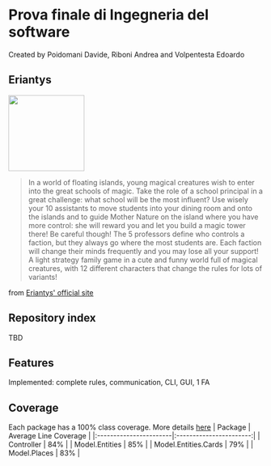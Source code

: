 # Prova finale di Ingegneria del software
Created by Poidomani Davide, Riboni Andrea and Volpentesta Edoardo

## Eriantys
<img src="https://craniointernational.com/2021/wp-content/uploads/2021/06/ERIANTYS-BOX-3D.png" width="150">

> In a world of floating islands, young magical creatures wish to enter into the great schools of magic. Take the role of a school principal in a great challenge:
what school will be the most influent? Use wisely your 10 assistants to move students into your dining room and onto the islands and to guide Mother Nature
on the island where you have more control: she will reward you and let you build a magic tower there! Be careful though! The 5 professors define who controls
a faction, but they always go where the most students are. Each faction will change their minds frequently and you may lose all your support! A light strategy
family game in a cute and funny world full of magical creatures, with 12 different characters that change the rules for lots of variants!

from [Eriantys' official site](https://craniointernational.com/products/eriantys/)

## Repository index
TBD

## Features
Implemented: complete rules, communication, CLI, GUI, 1 FA

## Coverage
Each package has a 100% class coverage. More details [here](https://github.com/AndreaRiboniPolimi/ing-sw-2022-poidomani-riboni-volpentesta/blob/main/deliverables/full-coverage.md)
| Package | Average Line Coverage |
|:-----------------------|:-----------------------:|
| Controller | 84% |
| Model.Entities | 85% |
| Model.Entities.Cards | 79% |
| Model.Places | 83% |
